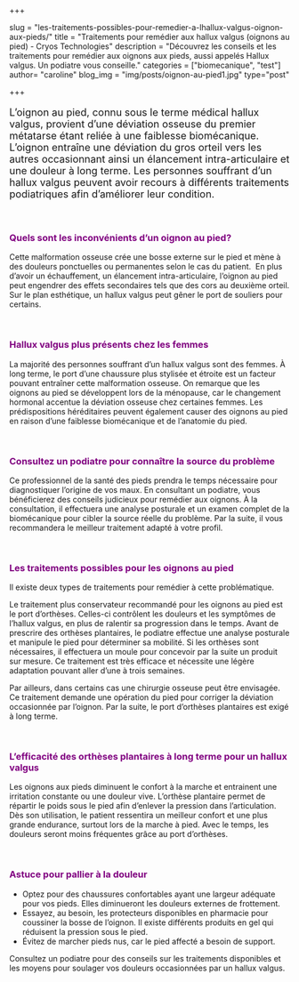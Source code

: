 +++

slug = "les-traitements-possibles-pour-remedier-a-lhallux-valgus-oignon-aux-pieds/"
title = "Traitements pour remédier aux hallux valgus (oignons au pied) - Cryos Technologies"
description = "Découvrez les conseils et les traitements pour remédier aux oignons aux pieds, aussi appelés Hallux valgus. Un podiatre vous conseille."
categories = ["biomecanique", "test"]
author= "caroline"
blog_img = "img/posts/oignon-au-pied1.jpg"
type="post"

+++

<p style="font-size: 18px;">L’oignon au pied, connu sous le terme médical hallux valgus, provient d’une déviation osseuse du premier métatarse étant reliée à une faiblesse biomécanique. L’oignon entraîne une déviation du gros orteil vers les autres occasionnant ainsi un élancement intra-articulaire et une douleur à long terme. Les personnes souffrant d’un hallux valgus peuvent avoir recours à différents traitements podiatriques afin d’améliorer leur condition.</p>
&nbsp;
<h3 style="color: #800080;">Quels sont les inconvénients d’un oignon au pied?</h3>
Cette malformation osseuse crée une bosse externe sur le pied et mène à des douleurs ponctuelles ou permanentes selon le cas du patient.  En plus d’avoir un échauffement, un élancement intra-articulaire, l’oignon au pied peut engendrer des effets secondaires tels que des cors au deuxième orteil. Sur le plan esthétique, un hallux valgus peut gêner le port de souliers pour certains.

&nbsp;
<h3 style="color: #800080;">Hallux valgus plus présents chez les femmes</h3>
La majorité des personnes souffrant d’un hallux valgus sont des femmes. À long terme, le port d’une chaussure plus stylisée et étroite est un facteur pouvant entraîner cette malformation osseuse. On remarque que les oignons au pied se développent lors de la ménopause, car le changement hormonal accentue la déviation osseuse chez certaines femmes. Les prédispositions héréditaires peuvent également causer des oignons au pied en raison d’une faiblesse biomécanique et de l’anatomie du pied.

&nbsp;
<h3 style="color: #800080;">Consultez un podiatre pour connaître la source du problème</h3>
Ce professionnel de la santé des pieds prendra le temps nécessaire pour diagnostiquer l’origine de vos maux. En consultant un podiatre, vous bénéficierez des conseils judicieux pour remédier aux oignons. À la consultation, il effectuera une analyse posturale et un examen complet de la biomécanique pour cibler la source réelle du problème. Par la suite, il vous recommandera le meilleur traitement adapté à votre profil.

&nbsp;
<h3 style="color: #800080;">Les traitements possibles pour les oignons au pied</h3>
Il existe deux types de traitements pour remédier à cette problématique.

Le traitement plus conservateur recommandé pour les oignons au pied est le port d’orthèses. Celles-ci contrôlent les douleurs et les symptômes de l’hallux valgus, en plus de ralentir sa progression dans le temps. Avant de prescrire des orthèses plantaires, le podiatre effectue une analyse posturale et manipule le pied pour déterminer sa mobilité. Si les orthèses sont nécessaires, il effectuera un moule pour concevoir par la suite un produit sur mesure. Ce traitement est très efficace et nécessite une légère adaptation pouvant aller d’une à trois semaines.

Par ailleurs, dans certains cas une chirurgie osseuse peut être envisagée. Ce traitement demande une opération du pied pour corriger la déviation occasionnée par l’oignon. Par la suite, le port d’orthèses plantaires est exigé à long terme.

&nbsp;
<h3 style="color: #800080;">L’efficacité des orthèses plantaires à long terme pour un hallux valgus</h3>
Les oignons aux pieds diminuent le confort à la marche et entrainent une irritation constante ou une douleur vive. L’orthèse plantaire permet de répartir le poids sous le pied afin d’enlever la pression dans l’articulation. Dès son utilisation, le patient ressentira un meilleur confort et une plus grande endurance, surtout lors de la marche à pied. Avec le temps, les douleurs seront moins fréquentes grâce au port d’orthèses.

&nbsp;
<h3 style="color: #800080;">Astuce pour pallier à la douleur</h3>
<ul>
	<li>Optez pour des chaussures confortables ayant une largeur adéquate pour vos pieds. Elles diminueront les douleurs externes de frottement.</li>
	<li>Essayez, au besoin, les protecteurs disponibles en pharmacie pour coussiner la bosse de l’oignon. Il existe différents produits en gel qui réduisent la pression sous le pied.</li>
	<li>Évitez de marcher pieds nus, car le pied affecté a besoin de support.</li>
</ul>
Consultez un podiatre pour des conseils sur les traitements disponibles et les moyens pour soulager vos douleurs occasionnées par un hallux valgus.

